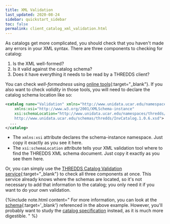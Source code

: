 ```yaml
---
title: XML Validation
last_updated: 2020-08-24
sidebar: quickstart_sidebar
toc: false
permalink: client_catalog_xml_validation.html
---
```


As catalogs get more complicated, you should check that you haven't made any errors in your XML syntax.
There are three components to checking for catalog:

1. Is the XML well-formed?
2. Is it valid against the catalog schema?
3. Does it have everything it needs to be read by a THREDDS client?

You can check _well-formedness_ using [online tools](http://www.xmlvalidation.com/){:target="_blank"}.
If you also want to check _validity_ in those tools, you will need to declare the catalog schema location like so:

~~~xml
<catalog name="Validation" xmlns="http://www.unidata.ucar.edu/namespaces/thredds/InvCatalog/v1.0"
    xmlns:xsi="http://www.w3.org/2001/XMLSchema-instance"
    xsi:schemaLocation="http://www.unidata.ucar.edu/namespaces/thredds/InvCatalog/v1.0
    http://www.unidata.ucar.edu/schemas/thredds/InvCatalog.1.0.6.xsd">
  ...
</catalog>
~~~

* The `xmlns:xsi` attribute  declares the schema-instance namespace.
  Just copy it exactly as you see it here.
* The `xsi:schemaLocation` attribute tells your XML validation tool where to find the THREDDS XML schema document.
  Just copy it exactly as you see them here.

Or, you can simply use the [THREDDS Catalog Validation service](https://thredds.ucar.edu/thredds/remoteCatalogValidation.html){:target="_blank"} to check all three components at once.
This service already knows where the schemas are located, so it's not necessary to add that information to the catalog; you only need it if you want to do your own validation.

{%include note.html content="
For more information, you can look at the [schema](https://www.unidata.ucar.edu/schemas/thredds/InvCatalog.1.0.7.xsd){:target='_blank'} referenced in the above example.
However, you'll probably want to study the [catalog specification](client_side_catalog_specification.html) instead, as it is much more digestible.
" %}
